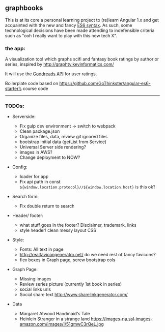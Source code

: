 ## graphbooks

This is at its core a personal learning project to (re)learn Angular 1.x and
get acquainted with the new and fancy [ES6 syntax](https://github.com/lukehoban/es6features).
As such, some technological decisions have been made attending to indefensible criteria such as
"ooh I really want to play with this new tech X".

### the app:

A visualization tool which graphs scifi and fantasy book ratings by author or series, inspired by http://graphtv.kevinformatics.com/

It will use the [Goodreads API](https://www.goodreads.com/api/documentation) for user ratings.

Boilerplate code based on https://github.com/GoThinkster/angular-es6-starter’s course code

---

### TODOs:

- Serverside:
  - Fix gulp dev environment -> switch to webpack
  - Clean package.json
  - Organize files, data, review git ignored files
  - bootstrap initial data (getList from Service)
  - Universal Server side rendering?
  - images in AWS?
  - Change deployment to NOW?

- Config:
  - loader for app
  - Fix api path in const `${window.location.protocol}//${window.location.host}` is this ok?

- Search form:
  - Fix double return to search

- Header/ footer:
  - what stuff goes in the footer? Disclaimer, trademark, links
  - style header! clean messy layout CSS

- Style:
  - Fonts: All text in page
  - http://realfavicongenerator.net/ do we need rest of fancy favicons?
  - flex boxes in Graph page, screw bootstrap cols

- Graph Page:
  - Missing images
  - Review series picture (currently 1st book in series)
  - social links urls
  - Social share text http://www.sharelinkgenerator.com/

- Data
  - Margaret Atwood Handmaid's Tale
  - Heinlein Stranger in a strange land https://images-na.ssl-images-amazon.com/images/I/51gmwC3rQeL.jpg

